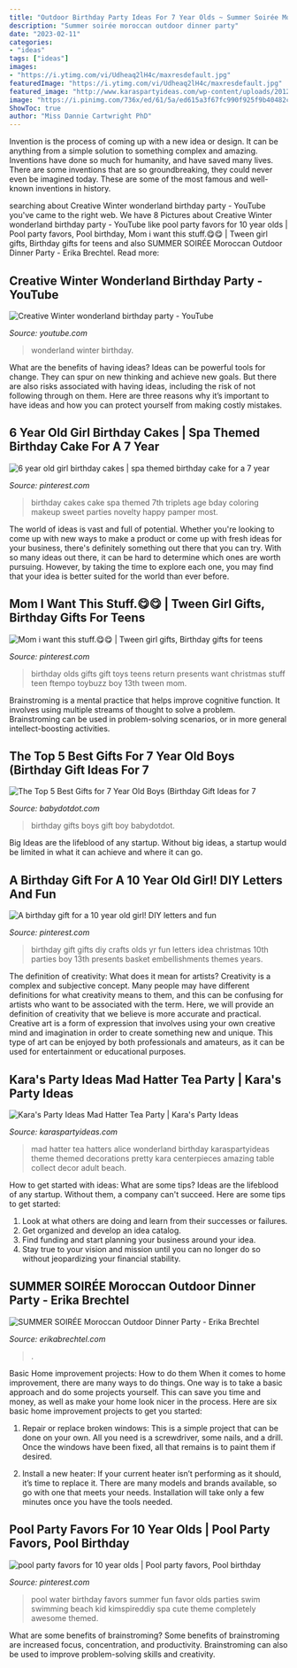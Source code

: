 ```yaml
---
title: "Outdoor Birthday Party Ideas For 7 Year Olds ~ Summer Soirée Moroccan Outdoor Dinner Party"
description: "Summer soirée moroccan outdoor dinner party"
date: "2023-02-11"
categories:
- "ideas"
tags: ["ideas"]
images:
- "https://i.ytimg.com/vi/Udheaq2lH4c/maxresdefault.jpg"
featuredImage: "https://i.ytimg.com/vi/Udheaq2lH4c/maxresdefault.jpg"
featured_image: "http://www.karaspartyideas.com/wp-content/uploads/2012/05/robynprestonphotography-2012-34_600x900.jpg"
image: "https://i.pinimg.com/736x/ed/61/5a/ed615a3f67fc990f925f9b40482c95dc.jpg"
ShowToc: true
author: "Miss Dannie Cartwright PhD"
---
```



Invention is the process of coming up with a new idea or design. It can be anything from a simple solution to something complex and amazing. Inventions have done so much for humanity, and have saved many lives. There are some inventions that are so groundbreaking, they could never even be imagined today. These are some of the most famous and well-known inventions in history.

	

		
searching about Creative Winter wonderland birthday party - YouTube you've came to the right web. We have 8 Pictures about Creative Winter wonderland birthday party - YouTube like pool party favors for 10 year olds | Pool party favors, Pool birthday, Mom i want this stuff.😋😋 | Tween girl gifts, Birthday gifts for teens and also SUMMER SOIRÉE Moroccan Outdoor Dinner Party - Erika Brechtel. Read more:
		
    
## Creative Winter Wonderland Birthday Party - YouTube

<img loading=lazy src="https://i.ytimg.com/vi/Udheaq2lH4c/maxresdefault.jpg" onerror="this.onerror=null;this.src='https://tse1.mm.bing.net/th?id=OIP.sdzN-6Av2GEJCsMA8YPfYgHaEK&amp;pid=15.1';" alt="Creative Winter wonderland birthday party - YouTube">

_Source: youtube.com_

>wonderland winter birthday. 

	

What are the benefits of having ideas?
Ideas can be powerful tools for change. They can spur on new thinking and achieve new goals. But there are also risks associated with having ideas, including the risk of not following through on them. Here are three reasons why it’s important to have ideas and how you can protect yourself from making costly mistakes.

    
## 6 Year Old Girl Birthday Cakes | Spa Themed Birthday Cake For A 7 Year

<img loading=lazy src="https://s-media-cache-ak0.pinimg.com/736x/42/db/43/42db430980ddd09adb0eca78fc2791f9.jpg" onerror="this.onerror=null;this.src='https://tse1.mm.bing.net/th?id=OIP.fz_jAShqH_5wvTSD-1f8qAHaJ6&amp;pid=15.1';" alt="6 year old girl birthday cakes | spa themed birthday cake for a 7 year">

_Source: pinterest.com_

>birthday cakes cake spa themed 7th triplets age bday coloring makeup sweet parties novelty happy pamper most. 

	

The world of ideas is vast and full of potential. Whether you're looking to come up with new ways to make a product or come up with fresh ideas for your business, there's definitely something out there that you can try. With so many ideas out there, it can be hard to determine which ones are worth pursuing. However, by taking the time to explore each one, you may find that your idea is better suited for the world than ever before.

    
## Mom I Want This Stuff.😋😋 | Tween Girl Gifts, Birthday Gifts For Teens

<img loading=lazy src="https://i.pinimg.com/736x/3f/39/3b/3f393b8da33f3c170f1e7cac045b77bf.jpg" onerror="this.onerror=null;this.src='https://tse2.mm.bing.net/th?id=OIP.Yr-AjRfbKEMBdFfxz3gb9AHaOG&amp;pid=15.1';" alt="Mom i want this stuff.😋😋 | Tween girl gifts, Birthday gifts for teens">

_Source: pinterest.com_

>birthday olds gifts gift toys teens return presents want christmas stuff teen ftempo toybuzz boy 13th tween mom. 

	

Brainstroming is a mental practice that helps improve cognitive function. It involves using multiple streams of thought to solve a problem. Brainstroming can be used in problem-solving scenarios, or in more general intellect-boosting activities.

    
## The Top 5 Best Gifts For 7 Year Old Boys (Birthday Gift Ideas For 7

<img loading=lazy src="https://babydotdot.com/wp-content/uploads/2017/10/birthday-ideas-7-year-old-boy.jpg" onerror="this.onerror=null;this.src='https://tse3.mm.bing.net/th?id=OIP.EWU-5ojBaa8_47RnPXgU1AHaEz&amp;pid=15.1';" alt="The Top 5 Best Gifts for 7 Year Old Boys (Birthday Gift Ideas for 7">

_Source: babydotdot.com_

>birthday gifts boys gift boy babydotdot. 

	

Big Ideas are the lifeblood of any startup. Without big ideas, a startup would be limited in what it can achieve and where it can go.

    
## A Birthday Gift For A 10 Year Old Girl! DIY Letters And Fun

<img loading=lazy src="https://s-media-cache-ak0.pinimg.com/736x/13/7d/ba/137dbaeb5861fa8bb101ea52f250cdc6.jpg" onerror="this.onerror=null;this.src='https://tse4.mm.bing.net/th?id=OIP.87BjHct__06Dw2SWjiQfmgHaJ6&amp;pid=15.1';" alt="A birthday gift for a 10 year old girl! DIY letters and fun">

_Source: pinterest.com_

>birthday gift gifts diy crafts olds yr fun letters idea christmas 10th parties boy 13th presents basket embellishments themes years. 

	

The definition of creativity: What does it mean for artists?
Creativity is a complex and subjective concept. Many people may have different definitions for what creativity means to them, and this can be confusing for artists who want to be associated with the term. Here, we will provide an definition of creativity that we believe is more accurate and practical. Creative art is a form of expression that involves using your own creative mind and imagination in order to create something new and unique. This type of art can be enjoyed by both professionals and amateurs, as it can be used for entertainment or educational purposes.

    
## Kara&#039;s Party Ideas Mad Hatter Tea Party | Kara&#039;s Party Ideas

<img loading=lazy src="http://www.karaspartyideas.com/wp-content/uploads/2012/05/robynprestonphotography-2012-34_600x900.jpg" onerror="this.onerror=null;this.src='https://tse4.mm.bing.net/th?id=OIP.U886wz1iauuIY5ZeH4CE8wHaLH&amp;pid=15.1';" alt="Kara&#039;s Party Ideas Mad Hatter Tea Party | Kara&#039;s Party Ideas">

_Source: karaspartyideas.com_

>mad hatter tea hatters alice wonderland birthday karaspartyideas theme themed decorations pretty kara centerpieces amazing table collect decor adult beach. 

	

How to get started with ideas: What are some tips?
Ideas are the lifeblood of any startup. Without them, a company can't succeed. Here are some tips to get started:
1. Look at what others are doing and learn from their successes or failures.
2. Get organized and develop an idea catalog. 
3. Find funding and start planning your business around your idea.  
4. Stay true to your vision and mission until you can no longer do so without jeopardizing your financial stability.

    
## SUMMER SOIRÉE Moroccan Outdoor Dinner Party - Erika Brechtel

<img loading=lazy src="https://erikabrechtel.com/wp-content/uploads/2015/07/summer-Moroccan-dinner-party-inspo-table-pillows-rugs-Eye-Swoon.jpg" onerror="this.onerror=null;this.src='https://tse4.mm.bing.net/th?id=OIP.wnz7jhKmSITJMjKlHb1YpwHaLH&amp;pid=15.1';" alt="SUMMER SOIRÉE Moroccan Outdoor Dinner Party - Erika Brechtel">

_Source: erikabrechtel.com_

>. 

	

Basic Home improvement projects: How to do them
When it comes to home improvement, there are many ways to do things. One way is to take a basic approach and do some projects yourself. This can save you time and money, as well as make your home look nicer in the process. Here are six basic home improvement projects to get you started:
1) Repair or replace broken windows: This is a simple project that can be done on your own. All you need is a screwdriver, some nails, and a drill. Once the windows have been fixed, all that remains is to paint them if desired.

2) Install a new heater: If your current heater isn’t performing as it should, it’s time to replace it. There are many models and brands available, so go with one that meets your needs. Installation will take only a few minutes once you have the tools needed.

    
## Pool Party Favors For 10 Year Olds | Pool Party Favors, Pool Birthday

<img loading=lazy src="https://i.pinimg.com/736x/ed/61/5a/ed615a3f67fc990f925f9b40482c95dc.jpg" onerror="this.onerror=null;this.src='https://tse4.mm.bing.net/th?id=OIP.1jKinRpFWNAENSvT2k0PDgAAAA&amp;pid=15.1';" alt="pool party favors for 10 year olds | Pool party favors, Pool birthday">

_Source: pinterest.com_

>pool water birthday favors summer fun favor olds parties swim swimming beach kid kimspireddiy spa cute theme completely awesome themed. 

	

What are some benefits of brainstroming?
Some benefits of brainstroming are increased focus, concentration, and productivity. Brainstroming can also be used to improve problem-solving skills and creativity.

